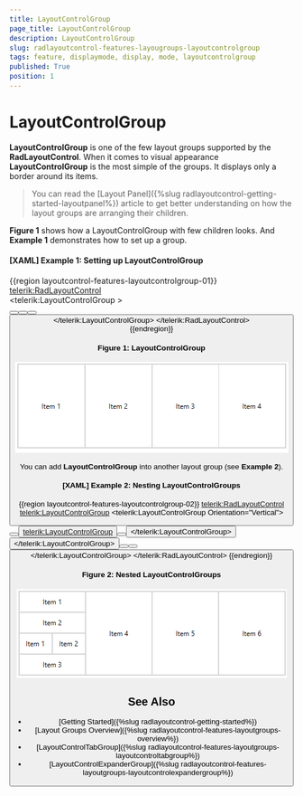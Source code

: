 ```yaml
---
title: LayoutControlGroup
page_title: LayoutControlGroup
description: LayoutControlGroup
slug: radlayoutcontrol-features-layougroups-layoutcontrolgroup
tags: feature, displaymode, display, mode, layoutcontrolgroup
published: True
position: 1
---
```


# LayoutControlGroup

__LayoutControlGroup__ is one of the few layout groups supported by the __RadLayoutControl__. When it comes to visual appearance __LayoutControlGroup__ is the most simple of the groups. It displays only a border around its items. 

> You can read the [Layout Panel]({%slug radlayoutcontrol-getting-started-layoutpanel%}) article to get better understanding on how the layout groups are arranging their children. 

__Figure 1__ shows how a LayoutControlGroup with few children looks. And __Example 1__ demonstrates how to set up a group.

#### __[XAML] Example 1: Setting up LayoutControlGroup__
{{region layoutcontrol-features-layoutcontrolgroup-01}}
	<telerik:RadLayoutControl>            
		<telerik:LayoutControlGroup >                
			<Button Content="Item 1" />
			<Button Content="Item 2" />
			<Button Content="Item 3" />
			<Button Content="Item 4" />
		</telerik:LayoutControlGroup>
	</telerik:RadLayoutControl>      
{{endregion}}	

#### __Figure 1: LayoutControlGroup__
![](images/layoutcontrol-features-layoutcontrolgroup-01.png)

You can add __LayoutControlGroup__ into another layout group (see __Example 2__).

#### __[XAML] Example 2: Nesting LayoutControlGroups__
{{region layoutcontrol-features-layoutcontrolgroup-02}}
	<telerik:RadLayoutControl>
		<telerik:LayoutControlGroup>
			<telerik:LayoutControlGroup Orientation="Vertical">                    
				<Button Content="Item 1" />
				<Button Content="Item 2" />
				<telerik:LayoutControlGroup>
					<Button Content="Item 1" />
					<Button Content="Item 2" />
				</telerik:LayoutControlGroup>
				<Button Content="Item 3" />
			</telerik:LayoutControlGroup>
			<Button Content="Item 4" />
			<Button Content="Item 5" />
			<Button Content="Item 6" />
		</telerik:LayoutControlGroup>
	</telerik:RadLayoutControl>
{{endregion}}    

#### __Figure 2: Nested LayoutControlGroups__
![](images/layoutcontrol-features-layoutcontrolgroup-02.png)	

## See Also
* [Getting Started]({%slug radlayoutcontrol-getting-started%})
* [Layout Groups Overview]({%slug radlayoutcontrol-features-layoutgroups-overview%})
* [LayoutControlTabGroup]({%slug radlayoutcontrol-features-layoutgroups-layoutcontroltabgroup%})
* [LayoutControlExpanderGroup]({%slug radlayoutcontrol-features-layoutgroups-layoutcontrolexpandergroup%})
